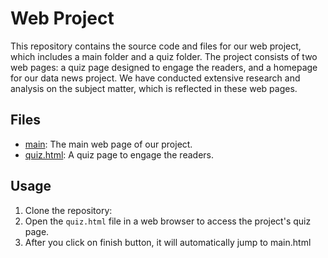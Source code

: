 # Web Project

This repository contains the source code and files for our web project, which includes a main folder and a quiz folder. The project consists of two web pages: a quiz page designed to engage the readers, and a homepage for our data news project. We have conducted extensive research and analysis on the subject matter, which is reflected in these web pages.

## Files

- [main](main/main.html): The main web page of our project.
- [quiz.html](quiz/quiz.html): A quiz page to engage the readers.

## Usage

1. Clone the repository:
2. Open the `quiz.html` file in a web browser to access the project's quiz page.
3. After you click on finish button, it will automatically jump to main.html
